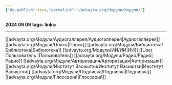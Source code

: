 ```yaml
---
{"dg-publish":true,"permalink":"/advayta.org/Модули/Модули/"}
---
```


**2024 09 09**
**tags:** 
**links:** 

---
[[advayta.org/Модули/Аудиогаллерея/Аудиогаллерея\|Аудиогаллерея]]
[[advayta.org/Модули/Поиск\|Поиск]]
[[advayta.org/Модули/Библиотека/Библиотека\|Библиотека]]
[[advayta.org/Модули/ИИ/ИИ\|ИИ]]
[[User Пользователь \|Пользователь]]
[[advayta.org/Модули/Радио/Радио\|Радио]]
[[advayta.org/Модули/Авторизация/Авторизация\|Авторизация]]
[[advayta.org/Модули/Институт Васиштхи/Институт Васиштхи\|Институт Васиштхи]]
[[advayta.org/Модули/Подписка/Подписка\|Подписка]]
[[advayta.org/Модули/Глоссарий\|Глоссарий]]
